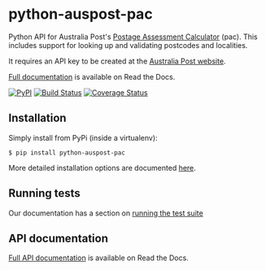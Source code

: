 # python-auspost-pac

Python API for Australia Post's [Postage Assessment
Calculator](https://developers.auspost.com.au/apis/pac/getting-started) (pac).
This includes support for looking up and validating postcodes and localities.

It requires an API key to be created at the [Australia Post website](https://developers.auspost.com.au/apis/pacpcs-registration).

[Full documentation](http://python-auspost-pac.readthedocs.org/en/latest/) is available on Read the Docs.

[![PyPI](https://img.shields.io/pypi/v/python-auspost-pac.svg)](https://pypi.python.org/pypi/python-auspost-pac/)
[![Build Status](https://travis-ci.org/sjkingo/python-auspost-pac.svg?branch=master)](https://travis-ci.org/sjkingo/python-auspost-pac)
[![Coverage Status](https://coveralls.io/repos/sjkingo/python-auspost-pac/badge.svg?branch=master)](https://coveralls.io/r/sjkingo/python-auspost-pac?branch=master)

## Installation

Simply install from PyPi (inside a virtualenv):

```
$ pip install python-auspost-pac
```

More detailed installation options are documented [here](http://python-auspost-pac.readthedocs.org/en/latest/installation/).

## Running tests

Our documentation has a section on [running the test suite](http://python-auspost-pac.readthedocs.org/en/latest/testing/)

## API documentation

[Full API documentation](http://python-auspost-pac.readthedocs.org/en/latest/api/) is available on Read the Docs.
